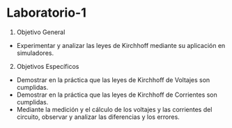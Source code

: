 # Laboratorio-1
1. Objetivo General

  - Experimentar y analizar las leyes de Kirchhoff mediante su aplicación en simuladores.

2. Objetivos Específicos

  - Demostrar en la práctica que las leyes de Kirchhoff de Voltajes son cumplidas.
  - Demostrar en la práctica que las leyes de Kirchhoff de Corrientes son cumplidas.
  - Mediante la medición y el cálculo de los voltajes y las corrientes del circuito, observar y analizar las diferencias y los errores.
